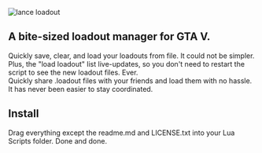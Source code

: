 ![lance loadout](https://i.imgur.com/etLy6vI.png)

## A bite-sized loadout manager for GTA V.  
Quickly save, clear, and load your loadouts from file. It could not be simpler.  
Plus, the "load loadout" list live-updates, so you don't need to restart the script to see the new loadout files. Ever.  
Quickly share .loadout files with your friends and load them with no hassle. It has never been easier to stay coordinated.  

## Install
Drag everything except the readme.md and LICENSE.txt into your Lua Scripts folder. Done and done.
